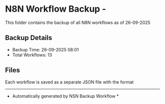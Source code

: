 # N8N Workflow Backup - 
This folder contains the backup of all N8N workflows as of 26-09-2025

## Backup Details
- Backup Time: 26-09-2025 08:01
- Total Workflows: 13

## Files
Each workflow is saved as a separate JSON file with the format

-----------
* Automatically generated by NSN Backup Workflow *